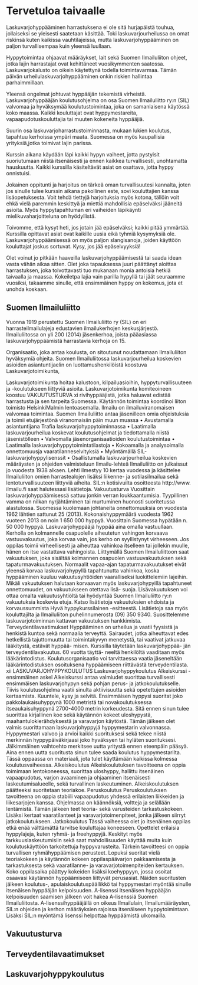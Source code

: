# Tervetuloa taivaalle


Laskuvarjohyppääminen harrastuksena ei ole sitä hurjapäistä touhua, jollaiseksi se yleisesti saatetaan käsittää. Toki laskuvarjourheilussa
on omat riskinsä kuten kaikissa vauhtilajeissa, mutta laskuvarjohyppääminen on paljon
turvallisempaa kuin yleensä luullaan. 

Hyppytoimintaa ohjaavat määräykset, lait sekä Suomen
Ilmailuliiton ohjeet, jotka lajin harrastajat ovat kehittäneet vuosikymmenten saatossa. Laskuvarjokalusto on oikein käytettynä todella toimintavarmaa. Tämän päivän urheilulaskuvarjohyppääminen onkin riskien hallintaa parhaimmillaan.

Yleensä ongelmat johtuvat hyppääjän tekemistä virheistä. Laskuvarjohyppääjän koulutusohjelma on osa Suomen Ilmailuliitto ry:n (SIL) valvomaa ja hyväksymää koulutustoimintaa, joka on samanlaisena käytössä koko maassa. Kaikki kouluttajat
ovat hyppymestareita, vapaapudotuskouluttajia tai muuten kokeneita hyppääjiä. 

Suurin osa laskuvarjoharrastustoiminnasta, mukaan lukien koulutus, tapahtuu kerhoissa ympäri maata. Suomessa on myös kaupallisia yrityksiä,jotka toimivat lajin parissa.

Kurssin aikana käydään läpi kaikki hypyn vaiheet, jotta pystyisit suoriutumaan niistä itsenäisesti ja ennen kaikkea turvallisesti, unohtamatta
hauskuutta. Kaikki kurssilla käsiteltävät asiat on osattava, jotta hyppy onnistuisi. 

Jokainen oppitunti ja harjoitus on tärkeä oman turvallisuutesi
kannalta, joten jos sinulle tulee kurssin aikana pakollinen este, sovi kouluttajien kanssa lisäopetuksesta. Voit tehdä tiettyjä harjoituksia
myös kotona, tällöin voit ehkä vielä paremmin keskittyä ja miettiä mahdollisia epäselväksi jääneitä asioita. Myös hyppytapahtuman eri vaiheiden läpikäynti mielikuvaharjoitteluna on hyödyllistä.

Toivomme, että kysyt heti, jos jotain jää epäselväksi; kaikki pitää ymmärtää. Kurssilla opittavat asiat ovat kaikille uusia eikä tyhmiä kysymyksiä
ole. Laskuvarjohyppäämisessä on myös paljon slangisanoja, joiden käyttöön kouluttajat
joskus sortuvat. Kysy, jos jää epäselvyyksiä!

Olet voinut jo pitkään haaveilla laskuvarjohyppäämisestä tai saada idean vasta vähän aikaa sitten. Olet joka tapauksessa juuri päättänyt aloittaa harrastuksen, joka toivottavasti tuo mukanaan monia antoisia hetkiä taivaalla ja maassa. Kokeiletpa lajia vain parilla hypyllä tai jäät seuraamme vuosiksi, takaamme sinulle, että ensimmäinen hyppy on kokemus, jota et unohda koskaan.

## Suomen Ilmailuliitto

Vuonna 1919 perustettu Suomen Ilmailuliitto ry (SIL) on eri harrasteilmailulajeja edustavien ilmailukerhojen keskusjärjestö. Ilmailuliitossa on yli 200 (2014) jäsenkerhoa, joista pääasiassa laskuvarjohyppäämistä harrastavia kerhoja on 15.

Organisaatio, joka antaa koulusta, on sitoutunut noudattamaan Ilmailuliiton hyväksymiä ohjeita. Suomen Ilmailuliitossa laskuvarjourheilua koskevien
asioiden asiantuntijaelin on luottamushenkilöistä koostuva Laskuvarjotoimikunta,

Laskuvarjotoimikunta hoitaa
kalustoon, kilpailuasioihin, hyppyturvallisuuteen
ja -koulutukseen liittyviä asioita.
Laskuvarjotoimikunta komiteoineen koostuu
VAKUUTUSTURVA xi
rivihyppääjistä, jotka haluavat edistää harrastusta
ja sen tarpeita Suomessa. Käytännön
toimintaa koordinoi liiton toimisto HelsinkiMalmin
lentoasemalla.
Ilmailu on ilmailuviranomaisen valvomaa toimintaa.
Suomen Ilmailuliitto antaa jäsenilleen
omia ohjeistuksia ja toimii etujärjestönä viranomaisiin
päin muun muassa
• Avustamalla asiantuntijana Trafia laskuvarjohyppytoiminnassa
• Laatimalla laskuvarjourheilua koskevat koulutusohjelmat
ja tiedottamalla niistä jäsenistölleen
• Valvomalla jäsenorganisaatioiden koulutustoimintaa
• Laatimalla laskuvarjohyppytoimintatilastoja
• Kokoamalla ja analysoimalla onnettomuusja
vaaratilanneselvityksiä
• Myöntämällä SIL-laskuvarjohyppylisenssit
• Osallistumalla laskuvarjourheilua koskevien
määräysten ja ohjeiden valmisteluun
Ilmailu-lehteä Ilmailuliitto on julkaissut jo vuodesta
1938 alkaen. Lehti ilmestyy 10 kertaa vuodessa
ja käsittelee Ilmailuliiton omien harrastealojen
lisäksi liikenne- ja sotilasilmailua sekä
lentoturvallisuuteen liittyviä aiheita.
SIL:n kotisivuilta osoitteesta http://www.
ilmailu.fi saat halutessasi lisätietoja.
Vakuutusturva
Vuosittain laskuvarjohyppäämisessä sattuu
jonkin verran loukkaantumisia. Tyypillinen
vamma on nilkan nyrjähtäminen tai murtuminen
huonosti suoritetussa alastulossa. Suomessa
kuolemaan johtaneita onnettomuuksia on
vuodesta 1962 lähtien sattunut 25 (2013). Kokonaishyppymäärä
vuodesta 1962 vuoteen 2013
on noin 1 650 000 hyppyä. Vuosittain Suomessa
hypätään n. 50 000 hyppyä.
Laskuvarjohyppääjä hyppää aina omalla vastuullaan.
Kerholla on kolmannelle osapuolelle
aiheutetun vahingon korvaava vastuuvakuutus,
joka korvaa vain, jos kerho on syyllistynyt
virheeseen. Jos oppilas toimii virheellisesti ja aiheuttaa
vahinkoa itselleen tai jollekin muulle,
hänen on itse vastattava vahingoista. Liittymällä
Suomen Ilmailuliittoon saat vakuutuksen, joka
sisältää kolmannen osapuolen vastuuvakuutuksen
sekä tapaturmavakuutuksen.
Normaalit vapaa-ajan tapaturmavakuutukset
eivät yleensä korvaa laskuvarjohypyllä tapahtunutta
vahinkoa, koska hyppääminen kuuluu
vakuutusyhtiöiden vaaralliseksi luokittelemiin
lajeihin. Mikäli vakuutuksen halutaan korvaavan
myös laskuvarjohypyillä tapahtuneet onnettomuudet,
on vakuutukseen otettava lisä-
suoja. Lisävakuutuksen voi ottaa omalta vakuutusyhtiöltä
tai hyödyntää Suomen Ilmailuliitto
ry:n vakuutuksia koskevia etuja. Katso lisätietoja
vakuutuksien ehdoista ja korvaussummista
Hyvä hyppykurssilainen -esitteestä. Lisätietoja
saa myös kouluttajilta ja Ilmailuliiton
puhelinnumerosta (09) 350 9340. Suosittelemme
laskuvarjotoiminnan kattavan vakuutuksen
hankkimista.
Terveydentilavaatimukset
Hyppääminen on urheilua ja vaatii fyysistä ja
henkistä kuntoa sekä normaalia terveyttä. Sairaudet,
jotka aiheuttavat edes hetkellistä tajuttomuutta
tai toimintakyvyn menetystä, tai
vaativat jatkuvaa lääkitystä, estävät hyppää-
misen. Kurssilla täytetään laskuvarjohyppää-
jän terveydentilavakuutus. 60 vuotta täyttä-
neeltä henkilöltä vaaditaan myös lääkärintodistus.
Koulutusorganisaatio voi tarvittaessa vaatia
jäseneltään lääkärintodistuksen osoituksena
hyppäämiseen riittävästä terveydentilasta.
xii LASKUVARJOHYPPYKOULUTUS
Laskuvarjohyppykoulutus
Alkeiskurssi - ensimmäinen askel
Alkeiskurssi antaa valmiudet suorittaa turvallisesti
ensimmäisen laskuvarjohypyn sekä pohjan
perus- ja jatkokoulutukselle. Tiivis koulutusohjelma
vaatii sinulta aktiivisuutta sekä opetettujen
asioiden kertaamista. Kuuntele, kysy
ja selvitä. Ensimmäisen hyppysi suoritat joko
pakkolaukaisuhyppynä 1000 metristä tai novakoulutuksessa
itseaukaisuhyppynä 2700-4000
metrin korkeudesta. Sitä ennen sinun tulee suorittaa
kirjallinen koe sekä käytännön kokeet
uloshypystä, maahantulokierähdyksestä ja varavarjon
käytöstä. Tämän jälkeen olet valmis
suorittamaan laskuvarjohyppyjä hyppymestarin
valvonnassa. Hyppymestari valvoo ja arvioi
kaikki suorituksesi sekä tekee niistä merkinnän
hyppypäiväkirjaasi joko hyväksyen tai hyläten
suorituksesi. Jälkimmäinen vaihtoehto merkitsee
uutta yritystä ennen eteenpäin pääsyä. Aina
ennen uutta suoritusta sinun tulee saada koulutus
hyppymestarilta. Tässä oppaassa on materiaali,
jota tulet käyttämään kaikissa kolmessa
koulutusvaiheessa.
Alkeiskoulutus
Alkeiskoulutuksen tavoitteena on oppia toimimaan
lentokoneessa, suorittaa uloshyppy, hallittu
itsenäinen vapaapudotus, varjon avaaminen
ja ohjaaminen itsenäisesti laskeutumisalueelle,
sekä turvallinen laskeutuminen. Alkeiskoulutuksen
päätteeksi suoritetaan teoriakoe.
Peruskoulutus
Peruskoulutuksen tavoitteena on oppia stabiili
vapaapudotus yhdessä erilaisten liikkeiden
ja liikesarjojen kanssa. Ohjelmassa on käännöksiä,
voltteja ja selällään lentämistä. Tämän jälkeen
teet teoria- sekä varusteiden tarkastuskokeen.
Lisäksi kertaat vaaratilanteet ja varavarjotoimenpiteet,
jonka jälkeen siirryt jatkokoulutukseen.
Jatkokoulutus
Tässä vaiheessa olet jo itsenäinen oppilas etkä
enää välttämättä tarvitse kouluttajaa koneeseen.
Opettelet erilaisia hyppylajeja, kuten
ryhmä- ja freehyppyjä. Keskityt myös tarkkuuslaskeutumisiin
sekä saat mahdollisuuden käyttää
muita kuin koulutuskäyttöön tarkoitettuja
hyppyvarusteita. Tärkein tavoitteesi on oppia
turvallisen ryhmähyppäämisen perusteet.
Lopuksi suoritat vielä teoriakokeen ja käytännön
kokeen oppilaspäävarjon pakkaamisesta ja
tarkastuksesta sekä vaaratilanne- ja varavarjotoimenpiteiden
kertauksen. Koko oppilasaika
päättyy kokeiden lisäksi koehyppyyn, jossa
osoitat osaavasi käytännön hyppäämiseen
liittyvät perusasiat. Näiden suoritusten jälkeen
koulutus-, apulaiskoulutuspäällikkö tai hyppymestari
myöntää sinulle itsenäisen hyppääjän
kelpoisuuden.
A-lisenssi
Itsenäisen hyppääjän kelpoisuuden saamisen
jälkeen voit hakea A-lisenssiä Suomen Ilmailuliitosta.
A-lisenssihyppääjällä on oikeus Ilmailulain,
Ilmailumääräysten, SIL:n ohjeiden ja
kerhon määräyksien rajoissa itsenäiseen hyppytoimintaan.
Lisäksi SIL:n myöntämä lisenssi
helpottaa hyppäämistä ulkomailla.

## Vakuutusturva
## Terveydentilavaatimukset
## Laskuvarjohyppykoulutus

